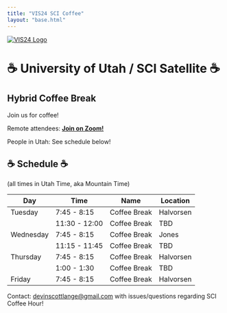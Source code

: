 ```yaml
---
title: "VIS24 SCI Coffee"
layout: "base.html"
---
```


[![VIS24 Logo](/assets/logo.png)](/)

# ☕ University of Utah / SCI Satellite ☕

## Hybrid Coffee Break

Join us for coffee!

Remote attendees: [**Join on Zoom!**](https://utah.zoom.us/j/92719330333)

People in Utah: See schedule below!

## ☕ Schedule ☕

(all times in Utah Time, aka Mountain Time)

| Day       | Time         | Name         | Location  |
| --------- | ------------ | ------------ | --------- |
| Tuesday   | 7:45 - 8:15  | Coffee Break | Halvorsen |
|           | 11:30 - 12:00| Coffee Break | TBD       |
| Wednesday | 7:45 - 8:15  | Coffee Break | Jones     |
|           | 11:15 - 11:45| Coffee Break | TBD       |
| Thursday  | 7:45 - 8:15  | Coffee Break | Halvorsen |
|           | 1:00 - 1:30  | Coffee Break | TBD       |
| Friday    | 7:45 - 8:15  | Coffee Break | Halvorsen |

Contact: [devinscottlange@gmail.com](mailto:devinscottlange@gmail.com) with issues/questions regarding SCI Coffee Hour!
